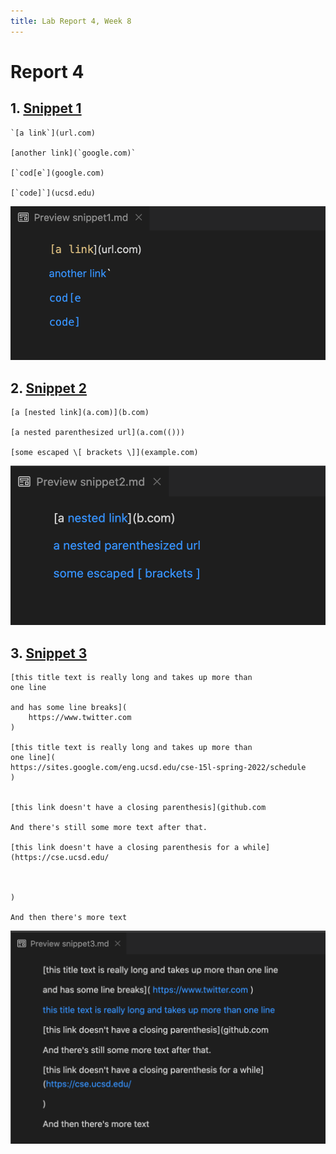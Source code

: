 ```yaml
---
title: Lab Report 4, Week 8
---
```


# Report 4

## 1. [Snippet 1](https://katrinado.github.io/cse15l-lab-reports/snippets/snippet1.html)
```
`[a link`](url.com)

[another link](`google.com)`

[`cod[e`](google.com)

[`code]`](ucsd.edu)
```
![Image](/labpics4/preview1.png)



## 2. [Snippet 2](https://katrinado.github.io/cse15l-lab-reports/snippets/snippet2.html)
```
[a [nested link](a.com)](b.com)

[a nested parenthesized url](a.com(()))

[some escaped \[ brackets \]](example.com)
```
![Image](/labpics4/preview2.png)



## 3. [Snippet 3](https://katrinado.github.io/cse15l-lab-reports/snippets/snippet3.html)
```
[this title text is really long and takes up more than
one line

and has some line breaks](
    https://www.twitter.com
)

[this title text is really long and takes up more than
one line](
https://sites.google.com/eng.ucsd.edu/cse-15l-spring-2022/schedule
)


[this link doesn't have a closing parenthesis](github.com

And there's still some more text after that.

[this link doesn't have a closing parenthesis for a while](https://cse.ucsd.edu/



)

And then there's more text
```
![Image](/labpics4/preview3.png)

